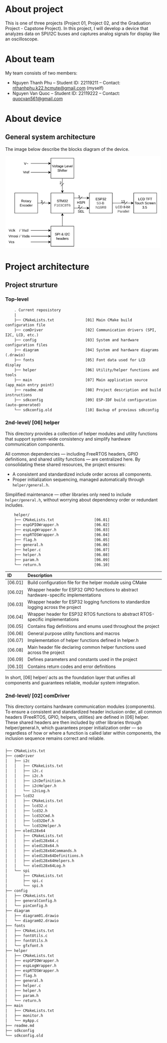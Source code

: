 # About project

This is one of three projects (Project 01, Project 02, and the Graduation Project - Capstone Project). In this project, I will develop a device that analyzes data on SPI/I2C buses and captures analog signals for display like an oscilloscope.

# About team

My team consists of two members:
- Nguyen Thanh Phu – Student ID: 22119211 – Contact: nthanhphu.k22.hcmute@gmail.com (myself)
- Nguyen Van Quoc – Student ID: 22119222 – Contact: quocvan561@gmail.com

# About device

## General system architecture

The image below describe the blocks diagram of the device.

<img src="imgs/SysArchBlockDiagram.png" style="width:500px">

# Project architecture
## Project strurture
### Top-level


```
    . Current reposistory
    |
    ├── CMakeLists.txt              [01] Main CMake build configuration file
    ├── comDriver                   [02] Communication drivers (SPI, I2C, LCD, etc.)
    ├── config                      [03] System and hardware configuration files
    ├── diagram                     [04] System and hardware diagrams (.drawio)
    ├── fonts                       [05] Font data used for LCD display
    ├── helper                      [06] Utility/helper functions and tools
    ├── main                        [07] Main application source (app_main entry point)
    ├── readme.md                   [08] Project description and build instructions
    ├── sdkconfig                   [09] ESP-IDF build configuration (auto-generated)
    └── sdkconfig.old               [10] Backup of previous sdkconfig
```

### 2nd-level/ [06] helper

This directory provides a collection of helper modules and utility functions that support system-wide consistency and simplify hardware communication components.

All common dependencies — including FreeRTOS headers, GPIO definitions, and shared utility functions — are centralized here.
By consolidating these shared resources, the project ensures:

- A consistent and standardized include order across all components.
- Proper initialization sequencing, managed automatically through `helper/general.h`.

Simplified maintenance — other libraries only need to include `helper/general.h`, without worrying about dependency order or redundant includes.

```
    helper/
    ├── CMakeLists.txt                  [06.01] 
    ├── espGPIOWrapper.h                [06.02]
    ├── espLogWrapper.h                 [06.03]
    ├── espRTOSWrapper.h                [06.04]
    ├── flag.h                          [06.05]
    ├── general.h                       [06.06]
    ├── helper.c                        [06.07]
    ├── helper.h                        [06.08]
    ├── param.h                         [06.09]
    └── return.h                        [06.10]
```

| ID        | Description |
| :--       | :--         |
| [06.01]   |Build configuration file for the helper module using CMake|  
| [06.02]   |Wrapper header for ESP32 GPIO functions to abstract hardware-specific implementations|  
| [06.03]   |Wrapper header for ESP32 logging functions to standardize logging across the project|  
| [06.04]   |Wrapper header for ESP32 RTOS functions to abstract RTOS-specific implementations|  
| [06.05]   |Contains flag definitions and enums used throughout the project|  
| [06.06]   |General purpose utility functions and macros|  
| [06.07]   |Implementation of helper functions defined in helper.h|  
| [06.08]   |Main header file declaring common helper functions used across the project|  
| [06.09]   |Defines parameters and constants used in the project|  
| [06.10]   |Contains return codes and error definitions|  

In short, [06] helper/ acts as the foundation layer that unifies all components and guarantees reliable, modular system integration.


### 2nd-level/ [02] comDriver

This directory contains hardware communication modules (components). To ensure a consistent and standardized header inclusion order, all common headers (FreeRTOS, GPIO, helpers, utilities) are defined in [06] helper. These shared headers are then included by other libraries through helper/general.h, which guarantees proper initialization order — so regardless of how or where a function is called later within components, the inclusion sequence remains correct and reliable.

### 

```
├── CMakeLists.txt
├── comDriver
│   ├── i2c
│   │   ├── CMakeLists.txt
│   │   ├── i2c.c
│   │   ├── i2c.h
│   │   ├── i2cDefinition.h
│   │   ├── i2cHelper.h
│   │   └── i2cLog.h
│   ├── lcd32
│   │   ├── CMakeLists.txt
│   │   ├── lcd32.c
│   │   ├── lcd32.h
│   │   ├── lcd32Cmd.h
│   │   ├── lcd32Def.h
│   │   └── lcd32Helper.h
│   ├── oled128x64
│   │   ├── CMakeLists.txt
│   │   ├── oled128x64.c
│   │   ├── oled128x64.h
│   │   ├── oled128x64Commands.h
│   │   ├── oled128x64Definitions.h
│   │   ├── oled128x64Helpers.h
│   │   └── oled128x64Log.h
│   └── spi
│       ├── CMakeLists.txt
│       ├── spi.c
│       └── spi.h
├── config
│   ├── CMakeLists.txt
│   ├── generalConfig.h
│   └── pinConfig.h
├── diagram
│   ├── diagram01.drawio
│   └── diagram02.drawio
├── fonts
│   ├── CMakeLists.txt
│   ├── fontUtils.c
│   ├── fontUtils.h
│   └── gfxfont.h
├── helper
│   ├── CMakeLists.txt
│   ├── espGPIOWrapper.h
│   ├── espLogWrapper.h
│   ├── espRTOSWrapper.h
│   ├── flag.h
│   ├── general.h
│   ├── helper.c
│   ├── helper.h
│   ├── param.h
│   └── return.h
├── main
│   ├── CMakeLists.txt
│   ├── monitor.h
│   └── myApp.c
├── readme.md
├── sdkconfig
└── sdkconfig.old
```

